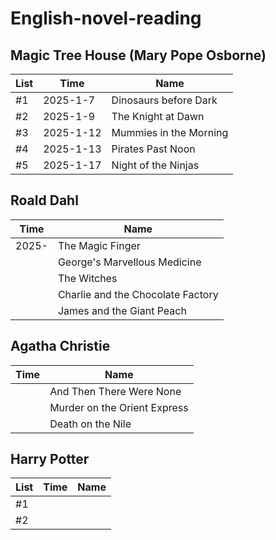 # English-novel-reading


## Magic Tree House (Mary Pope Osborne)

| List| Time| Name|
|-----|-----|-----|
| #1| 2025-1-7| Dinosaurs before Dark|
| #2| 2025-1-9| The Knight at Dawn|
| #3| 2025-1-12| Mummies in the Morning|
| #4| 2025-1-13| Pirates Past Noon|
| #5| 2025-1-17| Night of the Ninjas|





## Roald Dahl

| Time| Name|
|-----|-----|
| 2025-| The Magic Finger|
|| George's Marvellous Medicine|
|| The Witches|
|| Charlie and the Chocolate Factory|
|| James and the Giant Peach|


## Agatha Christie

| Time| Name|
|-----|-----|
|| And Then There Were None|
|| Murder on the Orient Express|
|| Death on the Nile|


## Harry Potter

| List| Time| Name|
|-----|-----|-----|
| #1|||
| #2|||